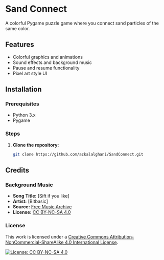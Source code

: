 # Sand Connect

A colorful Pygame puzzle game where you connect sand particles of the same color.

## Features

- Colorful graphics and animations
- Sound effects and background music
- Pause and resume functionality
- Pixel art style UI

## Installation

### Prerequisites

- Python 3.x
- Pygame

### Steps

1. **Clone the repository:**

   ```bash
   git clone https://github.com/azkalalghani/SandConnect.git

## Credits

### Background Music

- **Song Title:** [Sift if you like]
- **Artist:** [Bitbasic]
- **Source:** [Free Music Archive](https://freemusicarchive.org/)
- **License:** [CC BY-NC-SA 4.0](https://creativecommons.org/licenses/by-nc-sa/4.0/)

### License

This work is licensed under a [Creative Commons Attribution-NonCommercial-ShareAlike 4.0 International License](LICENSE).

[![License: CC BY-NC-SA 4.0](https://img.shields.io/badge/License-CC%20BY--NC--SA%204.0-lightgrey.svg)](https://creativecommons.org/licenses/by-nc-sa/4.0/)
